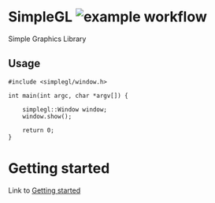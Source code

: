 # SimpleGL ![example workflow](https://github.com/martijnkoopman/SimpleGL/actions/workflows/cmake.yml/badge.svg)

Simple Graphics Library

## Usage

```
#include <simplegl/window.h>

int main(int argc, char *argv[]) {

    simplegl::Window window;
    window.show();

    return 0;
}
```

# Getting started
Link to [Getting started](GETTING_STARTED.md)
